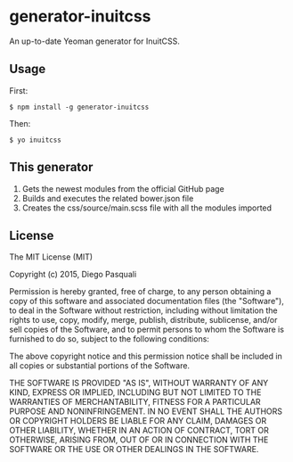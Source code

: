 # generator-inuitcss
An up-to-date Yeoman generator for InuitCSS.

## Usage
First:
```
$ npm install -g generator-inuitcss
```
Then:
```
$ yo inuitcss
```

## This generator
1. Gets the newest modules from the official GitHub page
2. Builds and executes the related bower.json file
3. Creates the css/source/main.scss file with all the modules imported

## License
The MIT License (MIT)

Copyright (c) 2015, Diego Pasquali

Permission is hereby granted, free of charge, to any person obtaining a copy of this software and associated documentation files (the "Software"), to deal in the Software without restriction, including without limitation the rights to use, copy, modify, merge, publish, distribute, sublicense, and/or sell copies of the Software, and to permit persons to whom the Software is furnished to do so, subject to the following conditions:

The above copyright notice and this permission notice shall be included in all copies or substantial portions of the Software.

THE SOFTWARE IS PROVIDED "AS IS", WITHOUT WARRANTY OF ANY KIND, EXPRESS OR IMPLIED, INCLUDING BUT NOT LIMITED TO THE WARRANTIES OF MERCHANTABILITY, FITNESS FOR A PARTICULAR PURPOSE AND NONINFRINGEMENT. IN NO EVENT SHALL THE AUTHORS OR COPYRIGHT HOLDERS BE LIABLE FOR ANY CLAIM, DAMAGES OR OTHER LIABILITY, WHETHER IN AN ACTION OF CONTRACT, TORT OR OTHERWISE, ARISING FROM, OUT OF OR IN CONNECTION WITH THE SOFTWARE OR THE USE OR OTHER DEALINGS IN THE SOFTWARE.
